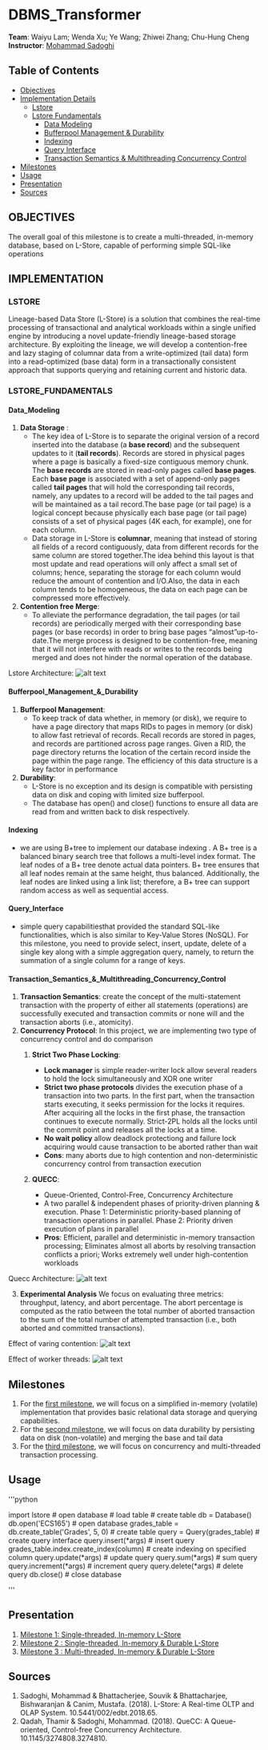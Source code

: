 # DBMS_Transformer
**Team**: Waiyu Lam; Wenda Xu; Ye Wang; Zhiwei Zhang; Chu-Hung Cheng   
**Instructor**: [Mohammad Sadoghi](https://expolab.org/)

## Table of Contents 
- [Objectives](#OBJECTTIVES)
- [Implementation Details ](##IMPLEMENTATION)
  * [Lstore](###LSTORE)
  * [Lstore Fundamentals](###LSTORE_FUNDAMENTALS)
    + [Data Modeling](####Data_Modeling)
    + [Bufferpool Management & Durability](Bufferpool_Management_&_Durability)
    + [Indexing](####Indexing)
    + [Query Interface](####Query_Interface)
    + [Transaction Semantics & Multithreading Concurrency Control](Transaction_Semantics_&_Multithreading_Concurrency_Control)
- [Milestones](##Milestones)
- [Usage](##Usage)
- [Presentation](##Presentation)
- [Sources](##Sources)

## OBJECTIVES  
The overall goal of this milestone is to create a multi-threaded, in-memory
database, based on L-Store, capable of performing simple SQL-like operations    

## IMPLEMENTATION
### LSTORE 
Lineage-based Data Store (L-Store) is a solution that combines the real-time
processing of transactional and analytical workloads within a single unified
engine by introducing a novel update-friendly lineage-based storage
architecture. By exploiting the lineage, we will develop a contention-free and
lazy staging of columnar data from a write-optimized (tail data) form into a
read-optimized (base data) form in a transactionally consistent approach that
supports querying and retaining current and historic data.

### LSTORE_FUNDAMENTALS 
#### Data_Modeling 
1. **Data Storage** : 
   - The key idea of L-Store is to separate the original version of a record
     inserted into the database (a **base record**) and the subsequent updates
     to it (**tail records**). Records are stored in physical pages where a page
     is basically a fixed-size contiguous memory chunk. The **base records** are
     stored in read-only pages called **base pages**. Each **base page** is
     associated with a set of append-only pages called **tail pages** that will
     hold the corresponding tail records, namely, any updates to a record will
     be added to the tail pages and will be maintained as a tail record.The base
     page (or tail page) is a logical concept because physically each base page
     (or tail page) consists of a set of physical pages (4K each, for example),
     one for each column.
   - Data storage in L-Store is **columnar**, meaning that instead of storing
     all fields of a record contiguously, data from different records for the
     same column are stored together.The idea behind this layout is that most
     update and read operations will only affect a small set of columns; hence,
     separating the storage for each column would reduce the amount of
     contention and I/O.Also, the data in each column tends to be homogeneous,
     the data on each page can be compressed more effectively. 
2. **Contention free Merge**: 
   - To alleviate the performance degradation, the tail pages (or tail records)
     are periodically merged with their corresponding base pages (or base
     records) in order to bring base pages “almost”up-to-date.The merge process
     is designed to be contention-free, meaning that it will not interfere with
     reads or writes to the records being merged and does not hinder the normal
     operation of the database.

Lstore Architecture: ![alt
text](https://github.com/waiyulam/DBMS_Transformer/blob/master/Visual/Lstore_architecture.png
"Lstore Architecture")

#### Bufferpool_Management_&_Durability 
1. **Bufferpool Management**: 
   - To keep track of data whether, in memory (or disk), we require to have a
     page directory that maps RIDs to pages in memory (or disk) to allow fast
     retrieval of records. Recall records are stored in pages, and records are
     partitioned across page ranges. Given a RID, the page directory returns the
     location of the certain record inside the page within the page range. The
     efficiency of this data structure is a key factor in performance
2. **Durability**:
   - L-Store is no exception and its design is compatible with persisting data
     on disk and coping with limited size bufferpool.
   - The database has open() and close() functions to ensure all data are read
     from and written back to disk respectively.

#### Indexing 
   - we are using B+tree to implement our database indexing . A B+ tree is a
     balanced binary search tree that follows a multi-level index format. The
     leaf nodes of a B+ tree denote actual data pointers. B+ tree ensures that
     all leaf nodes remain at the same height, thus balanced. Additionally, the
     leaf nodes are linked using a link list; therefore, a B+ tree can support
     random access as well as sequential access.

#### Query_Interface
   - simple query capabilitiesthat provided the standard SQL-like
     functionalities, which is also similar to Key-Value Stores (NoSQL). For
     this milestone, you need to provide select, insert, update, delete of a
     single key along with a simple aggregation query, namely, to return the
     summation of a single column for a range of keys.

#### Transaction_Semantics_&_Multithreading_Concurrency_Control
   1. **Transaction Semantics**: create the concept of the multi-statement
      transaction with the property of either all statements (operations) are
      successfully executed and transaction commits or none will and the
      transaction aborts (i.e., atomicity). 
   2. **Concurrency Protocol**: In this project, we are implementing two type of
      concurrency control and do comparison
      1. **Strict Two Phase Locking**: 
         - **Lock manager** is simple reader-writer lock allow several readers to hold
         the lock simultaneously and XOR one writer 
         - **Strict two phase protocols** divides the execution phase of a transaction
         into two parts. In the first part, when the transaction starts executing,
         it seeks permission for the locks it requires. After acquiring all the
         locks in the first phase, the transaction continues to execute normally.
         Strict-2PL holds all the locks until the commit point and releases all the
         locks at a time.
         - **No wait policy** allow deadlock protectiong and failure lock acquiring
         would cause transaction to be aborted rather than wait
         - **Cons**: many aborts due to high contention and non-deterministic
         concurrency control from transaction execution

      2. **QUECC**:
         - Queue-Oriented, Control-Free, Concurrency Architecture
         - A two parallel & independent phases of priority-driven planning &
         execution. Phase 1: Deterministic priority-based planning of transaction
         operations in parallel. Phase 2: Priority driven execution of plans in
         parallel
         - **Pros**: Efficient, parallel and deterministic in-memory transaction
         processing; Eliminates almost all aborts by resolving transaction conflicts
         a priori; Works extremely well under high-contention workloads

Quecc Architecture: ![alt
text](https://github.com/waiyulam/DBMS_Transformer/blob/master/Visual/Quecc_architecture.png
"Quecc Architecture")

   3. **Experimental Analysis** 
      We focus on evaluating three metrics: throughput, latency, and abort
      percentage. The abort percentage is computed as the ratio between the total
      number of aborted transaction to the sum of the total number of attempted
      transaction (i.e., both aborted and committed transactions).   
      
   Effect of varing contention: ![alt
      text](https://github.com/waiyulam/DBMS_Transformer/blob/master/Visual/Varying_Contention.png
      "Effect of varing contention")

   Effect of worker threads: ![alt
   text](https://github.com/waiyulam/DBMS_Transformer/blob/master/Visual/Varying_Worker_threads.png
   "Effect of worker threads")

## Milestones
1. For the [first
   milestone](https://expolab.org/ecs165a-winter2020/milestones/Milestone1.pdf),
   we will focus on a simplified in-memory (volatile) implementation that
   provides basic relational data storage and querying capabilities. 
2. For the [second
   milestone](https://expolab.org/ecs165a-winter2020/milestones/Milestone2.pdf),
   we will focus on data durability by persisting data on disk (non-volatile)
   and merging the base and tail data
3. For the [third
   milestone](https://expolab.org/ecs165a-winter2020/milestones/Milestone3.pdf),
   we will focus on concurrency and multi-threaded transaction processing.

## Usage 

'''python 

import lstore # open database # load table # create table 
db = Database()
db.open('ECS165') # open database 
grades_table = db.create_table('Grades', 5, 0) # create table 
query = Query(grades_table) # create query interface 
query.insert(*args) # insert query 
grades_table.index.create_index(column) # create indexing on specified column
query.update(*args) # update query 
query.sum(*args) # sum query 
query.increment(*args) # increment query 
query.delete(*args) # delete query 
db.close() # close database 

'''

## Presentation 
1. [Milestone 1: Single-threaded, In-memory
   L-Store](https://drive.google.com/open?id=1sBGjw7HLsv2Hcuy7kA9Z3uK_3b8soYnCuUd_p84hVPQ)
2. [Milestone 2 : Single-threaded, In-memory & Durable
   L-Store](https://drive.google.com/open?id=1faFBJ7XC9DWvd8-cljDpxTuciCkxt9LnNHNbiPlib2A)
3. [Milestone 3 : Multi-threaded, In-memory & Durable
   L-Store](https://drive.google.com/open?id=1zYeYk9-AYiOHw--W7h7ANNJQe0KjU_Lhd13TAmS3h68)

## Sources  
1. Sadoghi, Mohammad & Bhattacherjee, Souvik & Bhattacharjee, Bishwaranjan &
   Canim, Mustafa. (2018). L-Store: A Real-time OLTP and OLAP System.
   10.5441/002/edbt.2018.65.    
2. Qadah, Thamir & Sadoghi, Mohammad. (2018). QueCC: A Queue-oriented,
   Control-free Concurrency Architecture. 10.1145/3274808.3274810. 

